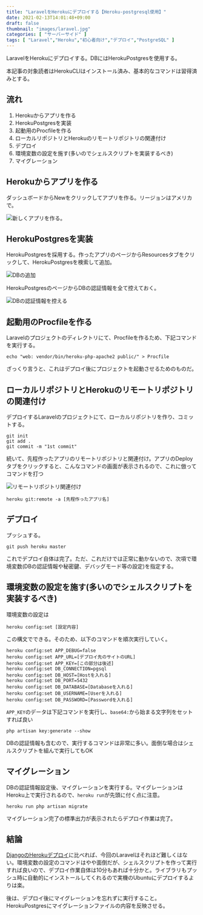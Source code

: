 ```yaml
---
title: "LaravelをHerokuにデプロイする【Heroku-postgresql使用】"
date: 2021-02-13T14:01:48+09:00
draft: false
thumbnail: "images/laravel.jpg"
categories: [ "サーバーサイド" ]
tags: [ "Laravel","Heroku","初心者向け","デプロイ","PostgreSQL" ]
---
```


LaravelをHerokuにデプロイする。DBにはHerokuPostgresを使用する。

本記事の対象読者はHerokuCLIはインストール済み、基本的なコマンドは習得済みとする。

## 流れ

1. Herokuからアプリを作る
1. HerokuPostgresを実装
1. 起動用のProcfileを作る
1. ローカルリポジトリとHerokuのリモートリポジトリの関連付け
1. デプロイ
1. 環境変数の設定を施す(多いのでシェルスクリプトを実装するべき)
1. マイグレーション

## Herokuからアプリを作る

ダッシュボードからNewをクリックしてアプリを作る。リージョンはアメリカで。

<div class="img-center"><img src="/images/Screenshot from 2020-10-29 14-08-22.png" alt="新しくアプリを作る。"></div>

## HerokuPostgresを実装

HerokuPostgresを採用する。作ったアプリのページからResourcesタブをクリックして、HerokuPostgresを検索して追加。

<div class="img-center"><img src="/images/Screenshot from 2020-10-29 14-14-42.png" alt="DBの追加"></div>

HerokuPostgresのページからDBの認証情報を全て控えておく。

<div class="img-center"><img src="/images/Screenshot from 2020-10-29 14-19-57.png" alt="DBの認証情報を控える"></div>


## 起動用のProcfileを作る

Laravelのプロジェクトのディレクトリにて、Procfileを作るため、下記コマンドを実行する。

    echo "web: vendor/bin/heroku-php-apache2 public/" > Procfile

ざっくり言うと、これはデプロイ後にプロジェクトを起動させるためのものだ。

## ローカルリポジトリとHerokuのリモートリポジトリの関連付け

デプロイするLaravelのプロジェクトにて、ローカルリポジトリを作り、コミットする。

    git init 
    git add .
    git commit -m "1st commit"

続いて、先程作ったアプリのリモートリポジトリと関連付け。アプリのDeployタブをクリックすると、こんなコマンドの画面が表示されるので、これに倣ってコマンドを打つ

<div class="img-center"><img src="/images/Screenshot from 2020-10-29 14-22-11.png" alt="リモートリポジトリ関連付け"></div>

    heroku git:remote -a [先程作ったアプリ名]

## デプロイ

プッシュする。

    git push heroku master

これでデプロイ自体は完了。ただ、これだけでは正常に動かないので、次項で環境変数(DBの認証情報や秘密鍵、デバッグモード等の設定)を指定する。

## 環境変数の設定を施す(多いのでシェルスクリプトを実装するべき)

環境変数の設定は

    heroku config:set [設定内容]

この構文でできる。そのため、以下のコマンドを順次実行していく。

    heroku config:set APP_DEBUG=false
    heroku config:set APP_URL=[デプロイ先のサイトのURL]
    heroku config:set APP_KEY=[この部分は後述]
    heroku config:set DB_CONNECTION=pgsql
    heroku config:set DB_HOST=[Hostを入れる]
    heroku config:set DB_PORT=5432
    heroku config:set DB_DATABASE=[Databaseを入れる]
    heroku config:set DB_USERNAME=[Userを入れる]
    heroku config:set DB_PASSWORD=[Passwordを入れる]

`APP_KEY`のデータは下記コマンドを実行し、`base64:`から始まる文字列をセットすれば良い

    php artisan key:generate --show

DBの認証情報も含むので、実行するコマンドは非常に多い。面倒な場合はシェルスクリプトを組んで実行してもOK

## マイグレーション

DBの認証情報設定後、マイグレーションを実行する。マイグレーションはHeroku上で実行されるので、`heroku run`が先頭に付く点に注意。

    heroku run php artisan migrate

マイグレーション完了の標準出力が表示されたらデプロイ作業は完了。

## 結論

[DjangoのHerokuデプロイ](/post/django-deploy-heroku/)に比べれば、今回のLaravelはそれほど難しくはない。環境変数の設定のコマンドはやや面倒だが、シェルスクリプトを作って実行すれば良いので、デプロイ作業自体は10分もあれば十分かと。ライブラリもプッシュ時に自動的にインストールしてくれるので実機のUbuntuにデプロイするよりは楽。

後は、デプロイ後にマイグレーションを忘れずに実行すること。HerokuPostgresにマイグレーションファイルの内容を反映させる。


